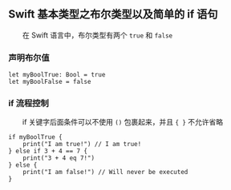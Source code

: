 ## Swift 基本类型之布尔类型以及简单的 if 语句

　　在 Swift 语言中，布尔类型有两个 `true` 和 `false` 


### 声明布尔值
```
let myBoolTrue: Bool = true
let myBoolFalse = false
```

### if 流程控制
　　if 关键字后面条件可以不使用 `()` 包裹起来，并且 `{ }` 不允许省略
```
if myBoolTrue {
    print("I am true!") // I am true!
} else if 3 + 4 == 7 {
    print("3 + 4 eq 7!")
} else {
    print("I am false!") // Will never be executed
}
```






























